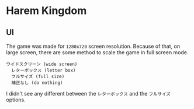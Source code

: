 # Harem Kingdom

## UI

The game was made for `1280x720` screen resolution. Because of that, on large screen, there are some method to scale the game in full screen mode.

```
ワイドスクリーン (wide screen)
  レターボックス (letter box)
  フルサイズ (full size)
  補正なし (do nothing)
```

I didn't see any different between the `レターボックス` and the `フルサイズ` options.
